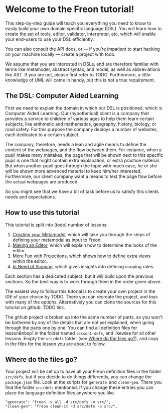 <script>
    import PrevNextSection from '$lib/tutorial/PrevNextSection.svelte';
</script>


# Welcome to the Freon tutorial!

This step-by-step guide will teach you everything you need to know to easily build your own domain specific language (DSL).
You will learn how to create the set of tools, editor, validator, interpreter, etc, which will enable your end-users to use your DSL efficiently.

You can also consult the API docs, or — if you’re impatient to start hacking on your machine locally — create a project with todo.

We assume that you are interested in DSLs, and are therefore familiar with terms
like metamodel, abstract syntax, and model, as well as abbreviations like AST. If you
are not, please first refer to TODO. Furthermore, a little knowledge of UML will come in handy,
but this is not a true requirement.

## The DSL: Computer Aided Learning

First we need to explain the domain in which our DSL is positioned, which is Computer Aided Learning. Our (hypothetical) client is a company that provides
a service to children of various ages to help them learn certain subjects, like arithmetic and mathematics, geography, history, biology, or
road safety. For this purpose the company deploys a number of websites, each dedicated to a certain subject.

The company, therefore, needs a lean and agile means
to define the content of the webpages, and the flow between them. For instance, when a pupil makes many mistakes, the page that will be
shown next to this specific pupil is one that might contain extra explanation, or extra practice material. But when another pupil goes through the topic
with much ease, he or she will be shown more advanced material to keep him/her interested. Furthermore, our client company want a means to test the page
flow before the actual webpages are produced.

So you might see that we have a bit of task before us to satisfy this clients needs and expectations.

## How to use this tutorial

This tutorial is split into (todo) number of lessons:

1. [Creating your Metamodel](/Tutorial/Creating_your_Metamodel), which will take you through the steps of defining your metamodel as input to Freon.
2. [Making an Editor](/Tutorial/Making_an_Editor), which will explain how to determine the looks of the editor.
3. [More Fun with Projections](/Tutorial/More_Fun_with_Projections), which shows how to define extra views within the editor.
4. [In Need of Scoping](/Tutorial/In_Need_of_Scoping), which gives insights into defining scoping rules.

Each section has a dedicated subject, but it will build upon the previous sections. So the best way is to work through them in the order given above.

The easiest way to follow this tutorial is to create your own project in the IDE of your choice by TODO. There you can recreate the project, and toys with many of the options.
Alternatively you can clone the sources for this tutorial on github: TODO link.

The github project is broken up into the same number of parts, so you won't be bothered by any of the details that are not yet explained, when going through the parts one by one.
You can find all definition files for lesson&nbsp1 in the folder named `lesson1-defs`, and likewise for all other lessons. Empty
the `src/defs` folder (see <a href='#where-do-the-files-go-4'>Where do the files go?</a>), and copy in the files for the lesson you are about to follow.

## Where do the files go?

Your project will be set up to have all your Freon definition files in the folder `src/defs`,
but if you decide to do things differently, you can change the `package.json` file.
Look at the scripts for `generate `and `clean-gen`. There you find the folder `src/defs`
mentioned. If you change these entries you can place the language definition files anywhere you like.

```
"generate": "freon -v all -d src/defs -o src/",
"clean-gen": "freon clean-it -d src/defs -o src/",
```

<PrevNextSection nextLink="/Tutorial/Creating_your_Metamodel" />
